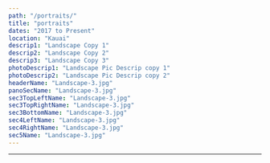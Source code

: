 ```yaml
---
path: "/portraits/"
title: "portraits"
dates: "2017 to Present"
location: "Kauai"
descrip1: "Landscape Copy 1"
descrip2: "Landscape Copy 2"
descrip3: "Landscape Copy 3"
photoDescrip1: "Landscape Pic Descrip copy 1"
photoDescrip2: "Landscape Pic Descrip copy 2"
headerName: "Landscape-3.jpg"
panoSecName: "Landscape-3.jpg"
sec3TopLeftName: "Landscape-3.jpg"
sec3TopRightName: "Landscape-3.jpg"
sec3BottomName: "Landscape-3.jpg"
sec4LeftName: "Landscape-3.jpg"
sec4RightName: "Landscape-3.jpg"
sec5Name: "Landscape-3.jpg"
---
```

---